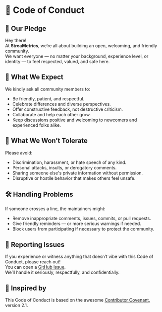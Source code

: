 # 📜 Code of Conduct

## 🌟 Our Pledge

Hey there!  
At **StreaMetrics**, we’re all about building an open, welcoming, and friendly community.  
We want everyone — no matter your background, experience level, or identity — to feel respected, valued, and safe here.

## 🤝 What We Expect

We kindly ask all community members to:
- Be friendly, patient, and respectful.
- Celebrate differences and diverse perspectives.
- Offer constructive feedback, not destructive criticism.
- Collaborate and help each other grow.
- Keep discussions positive and welcoming to newcomers and experienced folks alike.

## 🚫 What We Won’t Tolerate

Please avoid:
- Discrimination, harassment, or hate speech of any kind.
- Personal attacks, insults, or derogatory comments.
- Sharing someone else's private information without permission.
- Disruptive or hostile behavior that makes others feel unsafe.

## 🛠️ Handling Problems

If someone crosses a line, the maintainers might:
- Remove inappropriate comments, issues, commits, or pull requests.
- Give friendly reminders — or more serious warnings if needed.
- Block users from participating if necessary to protect the community.

## 📢 Reporting Issues

If you experience or witness anything that doesn’t vibe with this Code of Conduct, please reach out!  
You can open a [GitHub Issue](https://github.com/LilianSeon/streametrics/issues).  
We’ll handle it seriously, respectfully, and confidentially.

## 📝 Inspired by

This Code of Conduct is based on the awesome [Contributor Covenant](https://www.contributor-covenant.org), version 2.1.
